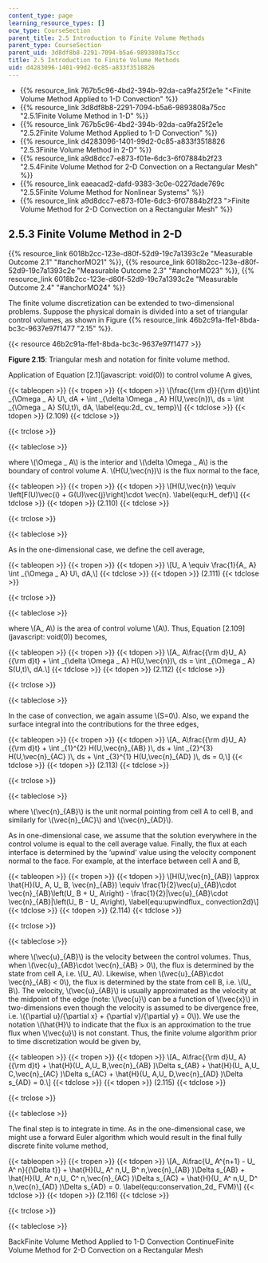 ```yaml
---
content_type: page
learning_resource_types: []
ocw_type: CourseSection
parent_title: 2.5 Introduction to Finite Volume Methods
parent_type: CourseSection
parent_uid: 3d8df8b8-2291-7094-b5a6-9893808a75cc
title: 2.5 Introduction to Finite Volume Methods
uid: d4283096-1401-99d2-0c85-a833f3518826
---
```


*   {{% resource_link 767b5c96-4bd2-394b-92da-ca9fa25f2e1e "\<Finite Volume Method Applied to 1-D Convection" %}}
*   {{% resource_link 3d8df8b8-2291-7094-b5a6-9893808a75cc "2.5.1Finite Volume Method in 1-D" %}}
*   {{% resource_link 767b5c96-4bd2-394b-92da-ca9fa25f2e1e "2.5.2Finite Volume Method Applied to 1-D Convection" %}}
*   {{% resource_link d4283096-1401-99d2-0c85-a833f3518826 "2.5.3Finite Volume Method in 2-D" %}}
*   {{% resource_link a9d8dcc7-e873-f01e-6dc3-6f07884b2f23 "2.5.4Finite Volume Method for 2-D Convection on a Rectangular Mesh" %}}
*   {{% resource_link eaeacad2-dafd-9383-3c0e-0227dade769c "2.5.5Finite Volume Method for Nonlinear Systems" %}}
*   {{% resource_link a9d8dcc7-e873-f01e-6dc3-6f07884b2f23 "\>Finite Volume Method for 2-D Convection on a Rectangular Mesh" %}}

2.5.3 Finite Volume Method in 2-D
---------------------------------

{{% resource_link 6018b2cc-123e-d80f-52d9-19c7a1393c2e "Measurable Outcome 2.1" "#anchorMO21" %}}, {{% resource_link 6018b2cc-123e-d80f-52d9-19c7a1393c2e "Measurable Outcome 2.3" "#anchorMO23" %}}, {{% resource_link 6018b2cc-123e-d80f-52d9-19c7a1393c2e "Measurable Outcome 2.4" "#anchorMO24" %}}

The finite volume discretization can be extended to two-dimensional problems. Suppose the physical domain is divided into a set of triangular control volumes, as shown in Figure {{% resource_link 46b2c91a-ffe1-8bda-bc3c-9637e97f1477 "2.15" %}}.

{{< resource 46b2c91a-ffe1-8bda-bc3c-9637e97f1477 >}}

**Figure 2.15**: Triangular mesh and notation for finite volume method.

Application of Equation [2.1](javascript: void(0)) to control volume A gives,

{{< tableopen >}}
{{< tropen >}}
{{< tdopen >}}
\\\[\\frac{{\\rm d}}{{\\rm d}t}\\int \_{\\Omega \_ A} U\\, dA + \\int \_{\\delta \\Omega \_ A} H(U,\\vec{n})\\, ds = \\int \_{\\Omega \_ A} S(U,t)\\, dA, \\label{equ:2d\_ cv\_ temp}\\\]
{{< tdclose >}}
{{< tdopen >}}
(2.109)
{{< tdclose >}}

{{< trclose >}}

{{< tableclose >}}

where \\(\\Omega \_ A\\) is the interior and \\(\\delta \\Omega \_ A\\) is the boundary of control volume A. \\(H(U,\\vec{n})\\) is the flux normal to the face,

{{< tableopen >}}
{{< tropen >}}
{{< tdopen >}}
\\\[H(U,\\vec{n}) \\equiv \\left\[F(U)\\vec{i} + G(U)\\vec{j}\\right\]\\cdot \\vec{n}. \\label{equ:H\_ def}\\\]
{{< tdclose >}}
{{< tdopen >}}
(2.110)
{{< tdclose >}}

{{< trclose >}}

{{< tableclose >}}

As in the one-dimensional case, we define the cell average,

{{< tableopen >}}
{{< tropen >}}
{{< tdopen >}}
\\\[U\_ A \\equiv \\frac{1}{A\_ A} \\int \_{\\Omega \_ A} U\\, dA,\\\]
{{< tdclose >}}
{{< tdopen >}}
(2.111)
{{< tdclose >}}

{{< trclose >}}

{{< tableclose >}}

where \\(A\_ A\\) is the area of control volume \\(A\\). Thus, Equation [2.109](javascript: void(0)) becomes,

{{< tableopen >}}
{{< tropen >}}
{{< tdopen >}}
\\\[A\_ A\\frac{{\\rm d}U\_ A}{{\\rm d}t} + \\int \_{\\delta \\Omega \_ A} H(U,\\vec{n})\\, ds = \\int \_{\\Omega \_ A} S(U,t)\\, dA.\\\]
{{< tdclose >}}
{{< tdopen >}}
(2.112)
{{< tdclose >}}

{{< trclose >}}

{{< tableclose >}}

In the case of convection, we again assume \\(S=0\\). Also, we expand the surface integral into the contributions for the three edges,

{{< tableopen >}}
{{< tropen >}}
{{< tdopen >}}
\\\[A\_ A\\frac{{\\rm d}U\_ A}{{\\rm d}t} + \\int \_{1}^{2} H(U,\\vec{n}\_{AB} )\\, ds + \\int \_{2}^{3} H(U,\\vec{n}\_{AC} )\\, ds + \\int \_{3}^{1} H(U,\\vec{n}\_{AD} )\\, ds = 0,\\\]
{{< tdclose >}}
{{< tdopen >}}
(2.113)
{{< tdclose >}}

{{< trclose >}}

{{< tableclose >}}

where \\(\\vec{n}\_{AB}\\) is the unit normal pointing from cell A to cell B, and similarly for \\(\\vec{n}\_{AC}\\) and \\(\\vec{n}\_{AD}\\).

As in one-dimensional case, we assume that the solution everywhere in the control volume is equal to the cell average value. Finally, the flux at each interface is determined by the ‘upwind' value using the velocity component normal to the face. For example, at the interface between cell A and B,

{{< tableopen >}}
{{< tropen >}}
{{< tdopen >}}
\\\[H(U,\\vec{n}\_{AB}) \\approx \\hat{H}(U\_ A, U\_ B, \\vec{n}\_{AB}) \\equiv \\frac{1}{2}\\vec{u}\_{AB}\\cdot \\vec{n}\_{AB}\\left(U\_ B + U\_ A\\right) - \\frac{1}{2}|\\vec{u}\_{AB}\\cdot \\vec{n}\_{AB}|\\left(U\_ B - U\_ A\\right), \\label{equ:upwindflux\_ convection2d}\\\]
{{< tdclose >}}
{{< tdopen >}}
(2.114)
{{< tdclose >}}

{{< trclose >}}

{{< tableclose >}}

where \\(\\vec{u}\_{AB}\\) is the velocity between the control volumes. Thus, when \\(\\vec{u}\_{AB}\\cdot \\vec{n}\_{AB} > 0\\), the flux is determined by the state from cell A, i.e. \\(U\_ A\\). Likewise, when \\(\\vec{u}\_{AB}\\cdot \\vec{n}\_{AB} \< 0\\), the flux is determined by the state from cell B, i.e. \\(U\_ B\\). The velocity, \\(\\vec{u}\_{AB}\\) is usually approximated as the velocity at the midpoint of the edge (note: \\(\\vec{u}\\) can be a function of \\(\\vec{x}\\) in two-dimensions even though the velocity is assumed to be divergence free, i.e. \\({\\partial u}/{\\partial x} + {\\partial v}/{\\partial y} = 0\\)). We use the notation \\(\\hat{H}\\) to indicate that the flux is an approximation to the true flux when \\(\\vec{u}\\) is not constant. Thus, the finite volume algorithm prior to time discretization would be given by,

{{< tableopen >}}
{{< tropen >}}
{{< tdopen >}}
\\\[A\_ A\\frac{{\\rm d}U\_ A}{{\\rm d}t} + \\hat{H}(U\_ A,U\_ B,\\vec{n}\_{AB} )\\Delta s\_{AB} + \\hat{H}(U\_ A,U\_ C,\\vec{n}\_{AC} )\\Delta s\_{AC} + \\hat{H}(U\_ A,U\_ D,\\vec{n}\_{AD} )\\Delta s\_{AD} = 0.\\\]
{{< tdclose >}}
{{< tdopen >}}
(2.115)
{{< tdclose >}}

{{< trclose >}}

{{< tableclose >}}

The final step is to integrate in time. As in the one-dimensional case, we might use a forward Euler algorithm which would result in the final fully discrete finite volume method,

{{< tableopen >}}
{{< tropen >}}
{{< tdopen >}}
\\\[A\_ A\\frac{U\_ A^{n+1} - U\_ A^ n}{{\\Delta t}} + \\hat{H}(U\_ A^ n,U\_ B^ n,\\vec{n}\_{AB} )\\Delta s\_{AB} + \\hat{H}(U\_ A^ n,U\_ C^ n,\\vec{n}\_{AC} )\\Delta s\_{AC} + \\hat{H}(U\_ A^ n,U\_ D^ n,\\vec{n}\_{AD} )\\Delta s\_{AD} = 0. \\label{equ:conservation\_2d\_ FVM}\\\]
{{< tdclose >}}
{{< tdopen >}}
(2.116)
{{< tdclose >}}

{{< trclose >}}

{{< tableclose >}}

BackFinite Volume Method Applied to 1-D Convection ContinueFinite Volume Method for 2-D Convection on a Rectangular Mesh